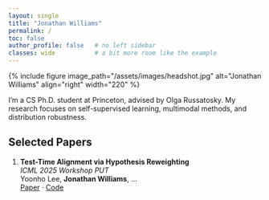 ```yaml
---
layout: single
title: "Jonathan Williams"
permalink: /
toc: false
author_profile: false   # no left sidebar
classes: wide           # a bit more room like the example
---
```


{% include figure image_path="/assets/images/headshot.jpg" alt="Jonathan Williams" align="right" width="220" %}


I’m a CS Ph.D. student at Princeton, advised by Olga Russatosky. My research focuses on self-supervised learning, multimodal methods, and distribution robustness.




## Selected Papers

1. **Test-Time Alignment via Hypothesis Reweighting**  
   *ICML 2025 Workshop PUT*  
   Yoonho Lee, **Jonathan Williams**, …  
   [Paper](#) · [Code](#)

